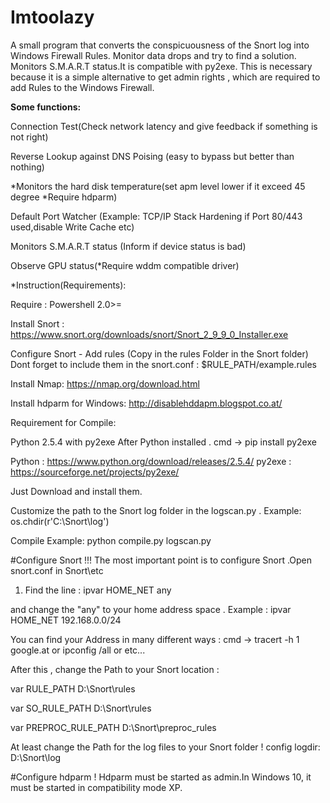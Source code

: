 # Imtoolazy
A small program that converts the conspicuousness of the Snort log into 
Windows Firewall Rules. Monitor data drops and try to find a solution. 
Monitors S.M.A.R.T status.It is compatible with py2exe.
This is necessary because it is a simple alternative to get admin 
rights , which are required to add Rules to the Windows Firewall.

**Some functions:**

Connection Test(Check network latency and give feedback if something is not right)

Reverse Lookup against DNS Poising (easy to bypass but better than nothing)

*Monitors the hard disk temperature(set apm level lower if it exceed 45 degree *Require hdparm)

Default Port Watcher (Example: TCP/IP Stack Hardening if Port 80/443 used,disable Write Cache etc)

Monitors S.M.A.R.T status (Inform if device status is bad)

Observe GPU status(*Require wddm compatible driver)

*Instruction(Requirements):

Require : Powershell 2.0>=

Install Snort :
https://www.snort.org/downloads/snort/Snort_2_9_9_0_Installer.exe

Configure Snort - Add rules (Copy in the rules Folder in the Snort folder)
Dont forget to include them in the snort.conf :  $RULE_PATH/example.rules

Install Nmap:
https://nmap.org/download.html

Install hdparm for Windows:
http://disablehddapm.blogspot.co.at/

Requirement for Compile:

Python 2.5.4 with py2exe
After Python installed . cmd -> pip install py2exe

Python : https://www.python.org/download/releases/2.5.4/
py2exe : https://sourceforge.net/projects/py2exe/

Just Download and install them.

Customize the path to the Snort log folder in the logscan.py .
Example: os.chdir(r'C:\Snort\log') 

Compile Example:
python compile.py logscan.py




#Configure Snort !!!
The most important point is to configure Snort .Open snort.conf in Snort\etc

1. Find the line : ipvar HOME_NET any

and change the "any" to your home address space .
Example : ipvar HOME_NET 192.168.0.0/24

You can find your Address in many different ways :
cmd -> tracert -h 1 google.at or ipconfig /all or etc...

After this , change the Path to your Snort location :

var RULE_PATH D:\Snort\rules

var SO_RULE_PATH D:\Snort\rules

var PREPROC_RULE_PATH D:\Snort\preproc_rules


At least change the Path for the log files to your Snort folder !
config logdir: 
D:\Snort\log


#Configure hdparm !
Hdparm must be started as admin.In Windows 10, it must be started in compatibility mode XP.
